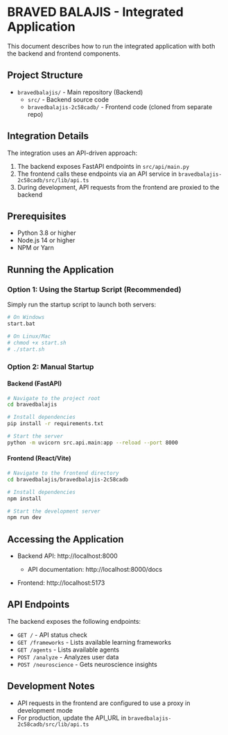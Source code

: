 # BRAVED BALAJIS - Integrated Application

This document describes how to run the integrated application with both the backend and frontend components.

## Project Structure

- `bravedbalajis/` - Main repository (Backend)
  - `src/` - Backend source code
  - `bravedbalajis-2c58cadb/` - Frontend code (cloned from separate repo)

## Integration Details

The integration uses an API-driven approach:

1. The backend exposes FastAPI endpoints in `src/api/main.py`
2. The frontend calls these endpoints via an API service in `bravedbalajis-2c58cadb/src/lib/api.ts`
3. During development, API requests from the frontend are proxied to the backend

## Prerequisites

- Python 3.8 or higher
- Node.js 14 or higher
- NPM or Yarn

## Running the Application

### Option 1: Using the Startup Script (Recommended)

Simply run the startup script to launch both servers:

```bash
# On Windows
start.bat

# On Linux/Mac
# chmod +x start.sh
# ./start.sh
```

### Option 2: Manual Startup

#### Backend (FastAPI)

```bash
# Navigate to the project root
cd bravedbalajis

# Install dependencies
pip install -r requirements.txt

# Start the server
python -m uvicorn src.api.main:app --reload --port 8000
```

#### Frontend (React/Vite)

```bash
# Navigate to the frontend directory
cd bravedbalajis/bravedbalajis-2c58cadb

# Install dependencies
npm install

# Start the development server
npm run dev
```

## Accessing the Application

- Backend API: http://localhost:8000
  - API documentation: http://localhost:8000/docs

- Frontend: http://localhost:5173

## API Endpoints

The backend exposes the following endpoints:

- `GET /` - API status check
- `GET /frameworks` - Lists available learning frameworks
- `GET /agents` - Lists available agents
- `POST /analyze` - Analyzes user data
- `POST /neuroscience` - Gets neuroscience insights

## Development Notes

- API requests in the frontend are configured to use a proxy in development mode
- For production, update the API_URL in `bravedbalajis-2c58cadb/src/lib/api.ts` 